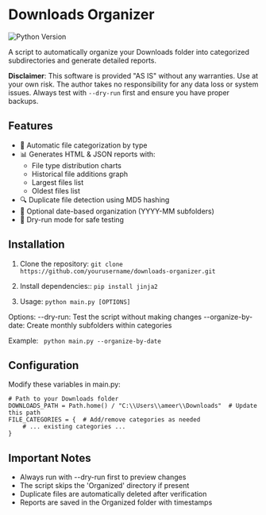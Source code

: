 # Downloads Organizer

![Python Version](https://img.shields.io/badge/python-3.7%2B-blue)

A script to automatically organize your Downloads folder into categorized subdirectories and generate detailed reports.

**Disclaimer**: This software is provided "AS IS" without any warranties. Use at your own risk. The author takes no responsibility for any data loss or system issues. Always test with `--dry-run` first and ensure you have proper backups.

## Features

- 📂 Automatic file categorization by type
- 📊 Generates HTML & JSON reports with:
  - File type distribution charts
  - Historical file additions graph
  - Largest files list
  - Oldest files list
- 🔍 Duplicate file detection using MD5 hashing
- 📅 Optional date-based organization (YYYY-MM subfolders)
- 🧪 Dry-run mode for safe testing

## Installation

1. Clone the repository:
``` git clone https://github.com/yourusername/downloads-organizer.git ```


3. Install dependencies::
``` pip install jinja2 ```

4. Usage:
``` python main.py [OPTIONS] ```

Options:
--dry-run: Test the script without making changes
--organize-by-date: Create monthly subfolders within categories

Example:
``` python main.py --organize-by-date```

## Configuration
Modify these variables in main.py:

```
# Path to your Downloads folder
DOWNLOADS_PATH = Path.home() / "C:\\Users\\ameer\\Downloads"  # Update this path
FILE_CATEGORIES = {  # Add/remove categories as needed
    # ... existing categories ...
}
```

## Important Notes
 - Always run with --dry-run first to preview changes
 - The script skips the 'Organized' directory if present
 - Duplicate files are automatically deleted after verification
 - Reports are saved in the Organized folder with timestamps
